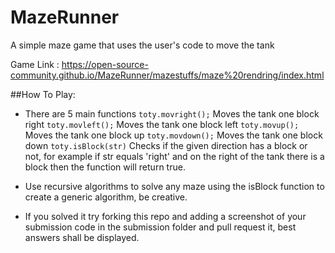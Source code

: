 # MazeRunner
A simple maze game that uses the user's code to move the tank 

Game Link : https://open-source-community.github.io/MazeRunner/mazestuffs/maze%20rendring/index.html

##How To Play:

- There are 5 main functions 
``` toty.movright(); ``` Moves the tank one block right
``` toty.movleft(); ``` Moves the tank one block left
``` toty.movup(); ``` Moves the tank one block up
``` toty.movdown(); ``` Moves the tank one block down
``` toty.isBlock(str) ``` Checks if the given direction has a block or not, for example if str equals 'right' and on the right 
of the tank there is a block then the function will return true.

- Use recursive algorithms to solve any maze using the isBlock function to create a generic algorithm, be creative.
- If you solved it try forking this repo and adding a screenshot of your submission code in the submission folder and pull request it, best answers shall be displayed.

